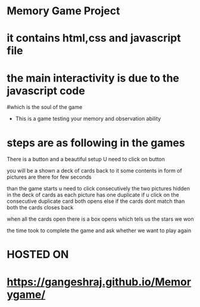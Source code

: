 # Memory Game Project

# it contains html,css and javascript file
# the main interactivity is due to the javascript code
#which is the soul of the game

* This is a game testing your memory and observation ability

# steps are as following in the games

There is a button and a beautiful setup U need to click on button

you will be a shown a deck of cards back to it some contents in form of pictures are there for few seconds

than the game starts u need to click consecutively the two pictures hidden in the deck of cards as each picture has one duplicate
if u click on the consecutive duplicate card both opens
else if the cards dont match than both the cards closes back

when all the cards open there is a box opens which tels us the stars we won

the time took to complete the game and ask whether we want to play again


# HOSTED ON

#  https://gangeshraj.github.io/Memorygame/
